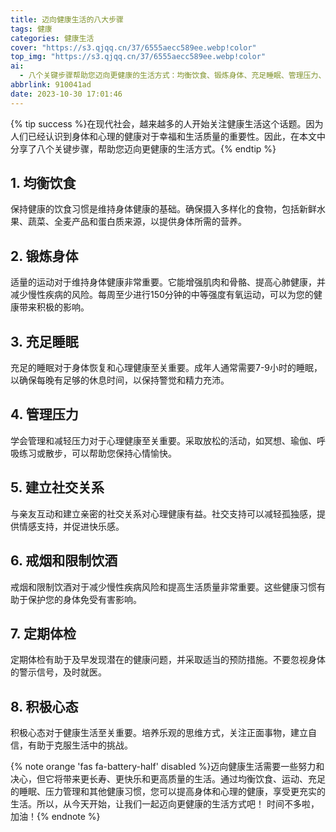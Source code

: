 ```yaml
---
title: 迈向健康生活的八大步骤
tags: 健康
categories: 健康生活
cover: "https://s3.qjqq.cn/37/6555aecc589ee.webp!color"
top_img: "https://s3.qjqq.cn/37/6555aecc589ee.webp!color"
ai:
  - 八个关键步骤帮助您迈向更健康的生活方式：均衡饮食、锻炼身体、充足睡眠、管理压力、建立社交关系、戒烟限酒、定期体检和积极心态。
abbrlink: 910041ad
date: 2023-10-30 17:01:46
---
```

{% tip success %}在现代社会，越来越多的人开始关注健康生活这个话题。因为人们已经认识到身体和心理的健康对于幸福和生活质量的重要性。因此，在本文中分享了八个关键步骤，帮助您迈向更健康的生活方式。{% endtip %}



## 1. 均衡饮食
保持健康的饮食习惯是维持身体健康的基础。确保摄入多样化的食物，包括新鲜水果、蔬菜、全麦产品和蛋白质来源，以提供身体所需的营养。

## 2. 锻炼身体
适量的运动对于维持身体健康非常重要。它能增强肌肉和骨骼、提高心肺健康，并减少慢性疾病的风险。每周至少进行150分钟的中等强度有氧运动，可以为您的健康带来积极的影响。

## 3. 充足睡眠
充足的睡眠对于身体恢复和心理健康至关重要。成年人通常需要7-9小时的睡眠，以确保每晚有足够的休息时间，以保持警觉和精力充沛。

## 4. 管理压力
学会管理和减轻压力对于心理健康至关重要。采取放松的活动，如冥想、瑜伽、呼吸练习或散步，可以帮助您保持心情愉快。

## 5. 建立社交关系
与亲友互动和建立亲密的社交关系对心理健康有益。社交支持可以减轻孤独感，提供情感支持，并促进快乐感。

## 6. 戒烟和限制饮酒
戒烟和限制饮酒对于减少慢性疾病风险和提高生活质量非常重要。这些健康习惯有助于保护您的身体免受有害影响。

## 7. 定期体检
定期体检有助于及早发现潜在的健康问题，并采取适当的预防措施。不要忽视身体的警示信号，及时就医。

## 8. 积极心态
积极心态对于健康生活至关重要。培养乐观的思维方式，关注正面事物，建立自信，有助于克服生活中的挑战。


{% note orange 'fas fa-battery-half' disabled %}迈向健康生活需要一些努力和决心，但它将带来更长寿、更快乐和更高质量的生活。通过均衡饮食、运动、充足的睡眠、压力管理和其他健康习惯，您可以提高身体和心理的健康，享受更充实的生活。所以，从今天开始，让我们一起迈向更健康的生活方式吧！ 时间不多啦，加油！{% endnote %}

